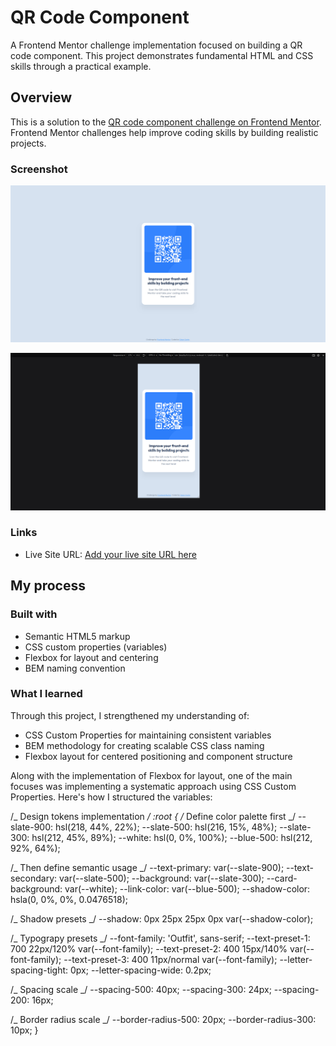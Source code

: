 # QR Code Component

A Frontend Mentor challenge implementation focused on building a QR code component. This project demonstrates fundamental HTML and CSS skills through a practical example.

## Overview

This is a solution to the [QR code component challenge on Frontend Mentor](https://www.frontendmentor.io/challenges/qr-code-component-iux_sIO_H). Frontend Mentor challenges help improve coding skills by building realistic projects.

### Screenshot

![QR Code Component](./images/screenshot.png)

![QR Code Component](./images/screenshot-mobile.png)

### Links

- Live Site URL: [Add your live site URL here](https://qrcodecomponent-cc.netlify.app)

## My process

### Built with

- Semantic HTML5 markup
- CSS custom properties (variables)
- Flexbox for layout and centering
- BEM naming convention

### What I learned

Through this project, I strengthened my understanding of:

- CSS Custom Properties for maintaining consistent variables
- BEM methodology for creating scalable CSS class naming
- Flexbox layout for centered positioning and component structure

Along with the implementation of Flexbox for layout, one of the main focuses was implementing a systematic approach using CSS Custom Properties. Here's how I structured the variables:

/_ Design tokens implementation _/
:root {
/_ Define color palette first _/
--slate-900: hsl(218, 44%, 22%);
--slate-500: hsl(216, 15%, 48%);
--slate-300: hsl(212, 45%, 89%);
--white: hsl(0, 0%, 100%);
--blue-500: hsl(212, 92%, 64%);

/_ Then define semantic usage _/
--text-primary: var(--slate-900);
--text-secondary: var(--slate-500);
--background: var(--slate-300);
--card-background: var(--white);
--link-color: var(--blue-500);
--shadow-color: hsla(0, 0%, 0%, 0.0476518);

/_ Shadow presets _/
--shadow: 0px 25px 25px 0px var(--shadow-color);

/_ Typograpy presets _/
--font-family: 'Outfit', sans-serif;
--text-preset-1: 700 22px/120% var(--font-family);
--text-preset-2: 400 15px/140% var(--font-family);
--text-preset-3: 400 11px/normal var(--font-family);
--letter-spacing-tight: 0px;
--letter-spacing-wide: 0.2px;

/_ Spacing scale _/
--spacing-500: 40px;
--spacing-300: 24px;
--spacing-200: 16px;

/_ Border radius scale _/
--border-radius-500: 20px;
--border-radius-300: 10px;
}
